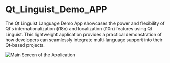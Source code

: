 # Qt_Linguist_Demo_APP
The Qt Linguist Language Demo App showcases the power and flexibility of Qt's internationalization (i18n) and localization (l10n) features using Qt Linguist. This lightweight application provides a practical demonstration of how developers can seamlessly integrate multi-language support into their Qt-based projects.

![Main Screen of the Application]([demo.png](https://github.com/jayanth100798/Qt_Linguist_Demo_APP/blob/main/image.png)https://github.com/jayanth100798/Qt_Linguist_Demo_APP/blob/main/image.png)
